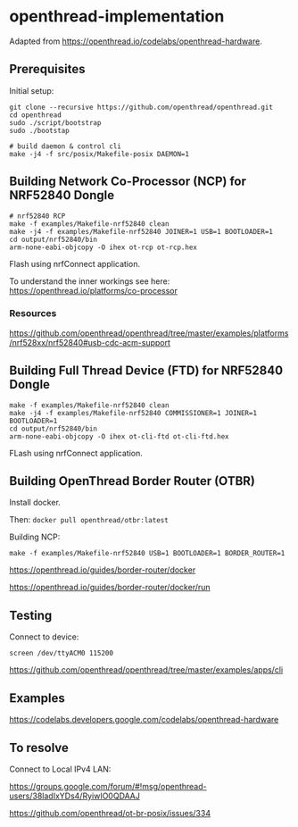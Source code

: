# openthread-implementation

Adapted from https://openthread.io/codelabs/openthread-hardware.

## Prerequisites

Initial setup:
```
git clone --recursive https://github.com/openthread/openthread.git
cd openthread
sudo ./script/bootstrap
sudo ./bootstap

# build daemon & control cli
make -j4 -f src/posix/Makefile-posix DAEMON=1
```

## Building Network Co-Processor (NCP) for NRF52840 Dongle

```
# nrf52840 RCP
make -f examples/Makefile-nrf52840 clean
make -j4 -f examples/Makefile-nrf52840 JOINER=1 USB=1 BOOTLOADER=1
cd output/nrf52840/bin
arm-none-eabi-objcopy -O ihex ot-rcp ot-rcp.hex
```

Flash using nrfConnect application.

To understand the inner workings see here: https://openthread.io/platforms/co-processor

### Resources
https://github.com/openthread/openthread/tree/master/examples/platforms/nrf528xx/nrf52840#usb-cdc-acm-support

## Building Full Thread Device (FTD) for NRF52840 Dongle
```
make -f examples/Makefile-nrf52840 clean
make -j4 -f examples/Makefile-nrf52840 COMMISSIONER=1 JOINER=1 BOOTLOADER=1
cd output/nrf52840/bin
arm-none-eabi-objcopy -O ihex ot-cli-ftd ot-cli-ftd.hex
```

FLash using nrfConnect application.

## Building OpenThread Border Router (OTBR)

Install docker.

Then:
`docker pull openthread/otbr:latest`

Building NCP:

`make -f examples/Makefile-nrf52840 USB=1 BOOTLOADER=1 BORDER_ROUTER=1`

https://openthread.io/guides/border-router/docker

https://openthread.io/guides/border-router/docker/run

## Testing

Connect to device:

`screen /dev/ttyACM0 115200`

https://github.com/openthread/openthread/tree/master/examples/apps/cli


## Examples

https://codelabs.developers.google.com/codelabs/openthread-hardware

## To resolve

Connect to Local IPv4 LAN:

https://groups.google.com/forum/#!msg/openthread-users/38ladIxYDs4/RyiwIO0QDAAJ

https://github.com/openthread/ot-br-posix/issues/334
